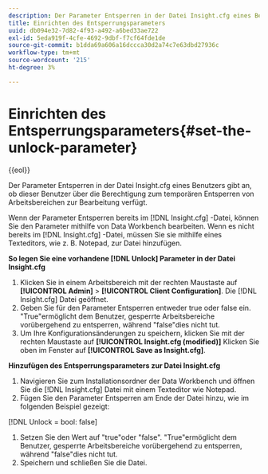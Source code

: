 ```yaml
---
description: Der Parameter Entsperren in der Datei Insight.cfg eines Benutzers gibt an, ob dieser Benutzer über die Berechtigung zum temporären Entsperren von Arbeitsbereichen zur Bearbeitung verfügt.
title: Einrichten des Entsperrungsparameters
uuid: db094e32-7d82-4f93-a492-a6bed33ae722
exl-id: 5eda919f-4cfe-4692-9dbf-f7cf64fde1de
source-git-commit: b1dda69a606a16dccca30d2a74c7e63dbd27936c
workflow-type: tm+mt
source-wordcount: '215'
ht-degree: 3%

---
```


# Einrichten des Entsperrungsparameters{#set-the-unlock-parameter}

{{eol}}

Der Parameter Entsperren in der Datei Insight.cfg eines Benutzers gibt an, ob dieser Benutzer über die Berechtigung zum temporären Entsperren von Arbeitsbereichen zur Bearbeitung verfügt.

Wenn der Parameter Entsperren bereits im [!DNL Insight.cfg] -Datei, können Sie den Parameter mithilfe von Data Workbench bearbeiten. Wenn es nicht bereits im [!DNL Insight.cfg] -Datei, müssen Sie sie mithilfe eines Texteditors, wie z. B. Notepad, zur Datei hinzufügen.

**So legen Sie eine vorhandene [!DNL Unlock] Parameter in der Datei Insight.cfg**

1. Klicken Sie in einem Arbeitsbereich mit der rechten Maustaste auf **[!UICONTROL Admin]** > **[!UICONTROL Client Configuration]**. Die [!DNL Insight.cfg] Datei geöffnet.
1. Geben Sie für den Parameter Entsperren entweder true oder false ein. &quot;True&quot;ermöglicht dem Benutzer, gesperrte Arbeitsbereiche vorübergehend zu entsperren, während &quot;false&quot;dies nicht tut.
1. Um Ihre Konfigurationsänderungen zu speichern, klicken Sie mit der rechten Maustaste auf **[!UICONTROL Insight.cfg (modified)]** Klicken Sie oben im Fenster auf **[!UICONTROL Save as Insight.cfg]**.

**Hinzufügen des Entsperrungsparameters zur Datei Insight.cfg**

1. Navigieren Sie zum Installationsordner der Data Workbench und öffnen Sie die [!DNL Insight.cfg] Datei mit einem Texteditor wie Notepad.
1. Fügen Sie den Parameter Entsperren am Ende der Datei hinzu, wie im folgenden Beispiel gezeigt:

[!DNL Unlock = bool: false]

1. Setzen Sie den Wert auf &quot;true&quot;oder &quot;false&quot;. &quot;True&quot;ermöglicht dem Benutzer, gesperrte Arbeitsbereiche vorübergehend zu entsperren, während &quot;false&quot;dies nicht tut.
1. Speichern und schließen Sie die Datei.
